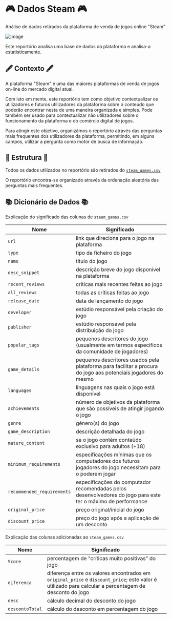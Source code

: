 # 🎮 Dados Steam 🎮
Análise de dados retirados da plataforma de venda de jogos online "Steam"

![image](https://i0.wp.com/otageek.com.br/wp-content/uploads/2021/03/Steam-logo-otageek.jpg?fit=810%2C456&ssl=1)

Este reportório analisa uma base de dados da plataforma e analisa-a estatisticamente.

## 🖋 Contexto 🖋
A plataforma "Steam" é uma das maiores plataformas de venda de jogos on-line do mercado digital atual.

Com isto em mente, este reportório tem como objetivo contextualizar os utilizadores e futuros utilizadores da plataforma sobre o conteúdo que poderão encontrar nesta de uma maneira organizada e simples. Pode também ser usado para contextualizar não utilizadores sobre o funcionamento da plataforma e do comércio digital de jogos.

Para atingir este objetivo, organizámos o reportório através das perguntas mais frequentes dos utilizadores da plataforma, permitindo, em alguns campos, utilizar a pergunta como motor de busca de informação.

## 🧩 Estrutura 🧩

Todos os dados utilizados no reportório são retirados do [`steam_games.csv`](https://www.kaggle.com/datasets/trolukovich/steam-games-complete-dataset)

O reportório encontra-se organizado através da ordenação aleatória das perguntas mais frequentes.

## 📚 Dicionário de Dados 📚

Explicação do significado das colunas de `steam_games.csv`

| Nome | Significado |
| --- | --- |
| `url` | link que direciona para o jogo na plataforma |
| `type` | tipo de ficheiro do jogo |
| `name` | título do jogo |
| `desc_snippet` | descrição breve do jogo disponível na plataforma |
| `recent_reviews` | críticas mais recentes feitas ao jogo |
| `all_reviews` | todas as críticas feitas ao jogo |
| `release_date` | data de lançamento do jogo |
| `developer` | estúdio responsável pela criação do jogo |
| `publisher` | estúdio responsável pela distribuição do jogo |
| `popular_tags` | pequenos descritores do jogo (usualmente em termos específicos da comunidade de jogadores) |
| `game_details` | pequenos descritores usados pela plataforma para facilitar a procura do jogo aos potenciais jogadores do mesmo |
| `languages` | linguagens nas quais o jogo está disponível |
| `achievements` | número de objetivos da plataforma que são possíveis de atingir jogando o jogo |
| `genre` | género(s) do jogo |
| `game_description` | descrição detalhada do jogo |
| `mature_content` | se o jogo contém conteúdo exclusivo para adultos (+18) |
| `minimum_requirements` | especificações mínimas que os computadores dos futuros jogadores do jogo necessitam para o poderem jogar |
| `recommended_requirements` | especificações do computador  recomendadas pelos desenvolvedores do jogo para este ter o máximo de performance |
| `original_price` | preço original/inicial do jogo |
| `discount_price` | preço do jogo após a aplicação de um desconto |

Explicação das colunas adicionadas ao `steam_games.csv`

| Nome | Significado |
| --- | --- |
| `Score` | percentagem de "críticas muito positivas" do jogo |
| `diferenca` | diferença entre os valores encontrados em `original_price` e `discount_price`; este valor é utilizado para calcular a percentagem de desconto do jogo |
| `desc` | cálculo decimal do desconto do jogo |
| `descontoTotal` | cálculo do desconto em percentagem do jogo |
